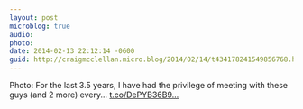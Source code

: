 ```yaml
---
layout: post
microblog: true
audio: 
photo: 
date: 2014-02-13 22:12:14 -0600
guid: http://craigmcclellan.micro.blog/2014/02/14/t434178241549856768.html
---
```

Photo: For the last 3.5 years, I have had the privilege of meeting with these guys (and 2 more) every... [t.co/DePYB36B9...](http://t.co/DePYB36B92)
